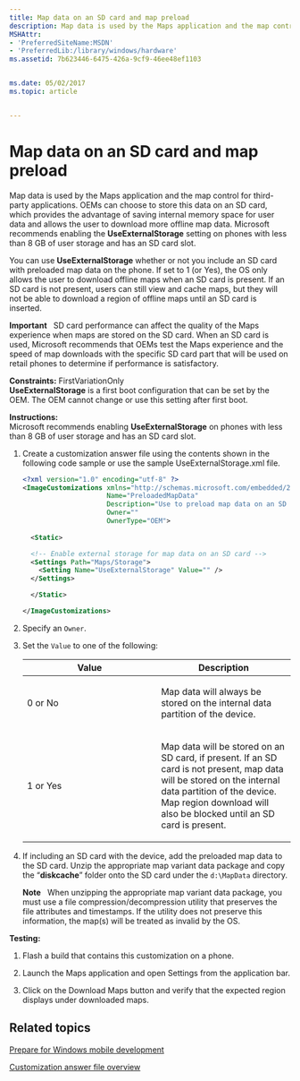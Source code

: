 ```yaml
---
title: Map data on an SD card and map preload
description: Map data is used by the Maps application and the map control for third-party applications.
MSHAttr:
- 'PreferredSiteName:MSDN'
- 'PreferredLib:/library/windows/hardware'
ms.assetid: 7b623446-6475-426a-9cf9-46ee48ef1103


ms.date: 05/02/2017
ms.topic: article


---
```


# Map data on an SD card and map preload


Map data is used by the Maps application and the map control for third-party applications. OEMs can choose to store this data on an SD card, which provides the advantage of saving internal memory space for user data and allows the user to download more offline map data. Microsoft recommends enabling the **UseExternalStorage** setting on phones with less than 8 GB of user storage and has an SD card slot.

You can use **UseExternalStorage** whether or not you include an SD card with preloaded map data on the phone. If set to 1 (or Yes), the OS only allows the user to download offline maps when an SD card is present. If an SD card is not present, users can still view and cache maps, but they will not be able to download a region of offline maps until an SD card is inserted.

**Important**  
SD card performance can affect the quality of the Maps experience when maps are stored on the SD card. When an SD card is used, Microsoft recommends that OEMs test the Maps experience and the speed of map downloads with the specific SD card part that will be used on retail phones to determine if performance is satisfactory.

<a href="" id="constraints---firstvariationonly"></a>**Constraints:** FirstVariationOnly  
**UseExternalStorage** is a first boot configuration that can be set by the OEM. The OEM cannot change or use this setting after first boot.

<a href="" id="instructions-"></a>**Instructions:**  
Microsoft recommends enabling **UseExternalStorage** on phones with less than 8 GB of user storage and has an SD card slot.

1.  Create a customization answer file using the contents shown in the following code sample or use the sample UseExternalStorage.xml file.

    ```XML
    <?xml version="1.0" encoding="utf-8" ?>
    <ImageCustomizations xmlns="http://schemas.microsoft.com/embedded/2004/10/ImageUpdate"  
                         Name="PreloadedMapData"  
                         Description="Use to preload map data on an SD card."  
                         Owner=""  
                         OwnerType="OEM"> 
      
      <Static>  

      <!-- Enable external storage for map data on an SD card -->
      <Settings Path="Maps/Storage">  
        <Setting Name="UseExternalStorage" Value="" /> 
      </Settings>

      </Static>

    </ImageCustomizations>
    ```

2.  Specify an `Owner`.

3.  Set the `Value` to one of the following:

    <table>
    <colgroup>
    <col width="50%" />
    <col width="50%" />
    </colgroup>
    <thead>
    <tr class="header">
    <th>Value</th>
    <th>Description</th>
    </tr>
    </thead>
    <tbody>
    <tr class="odd">
    <td><p>0 or No</p></td>
    <td><p>Map data will always be stored on the internal data partition of the device.</p></td>
    </tr>
    <tr class="even">
    <td><p>1 or Yes</p></td>
    <td><p>Map data will be stored on an SD card, if present. If an SD card is not present, map data will be stored on the internal data partition of the device. Map region download will also be blocked until an SD card is present.</p></td>
    </tr>
    </tbody>
    </table>

     

4.  If including an SD card with the device, add the preloaded map data to the SD card. Unzip the appropriate map variant data package and copy the “**diskcache**” folder onto the SD card under the `d:\MapData` directory.

    **Note**  
    When unzipping the appropriate map variant data package, you must use a file compression/decompression utility that preserves the file attributes and timestamps. If the utility does not preserve this information, the map(s) will be treated as invalid by the OS.

     

<a href="" id="testing-"></a>**Testing:**  
1.  Flash a build that contains this customization on a phone.

2.  Launch the Maps application and open Settings from the application bar.

3.  Click on the Download Maps button and verify that the expected region displays under downloaded maps.

## Related topics

[Prepare for Windows mobile development](https://docs.microsoft.com/en-us/windows-hardware/manufacture/mobile/preparing-for-windows-mobile-development)

[Customization answer file overview](https://docs.microsoft.com/en-us/windows-hardware/customize/mobile/mcsf/customization-answer-file)
